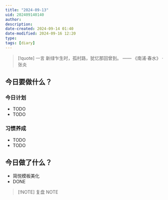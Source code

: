 ```yaml
---
title: "2024-09-13"
uid: 202409140140
author: 
description: 
date-created: 2024-09-14 01:40
date-modified: 2024-09-16 12:20
type: 
tags: [diary]
---
```


> [!quote] 一言
 新绿乍生时，孤村路，犹忆那回曾到。 —— 《南浦·春水》 · 张炎

## 今日要做什么？

### 今日计划

- TODO
- TODO

### 习惯养成

- TODO
- TODO

## 今日做了什么？

- 简悦模板美化
- DONE

> [!NOTE] 复盘
> NOTE
